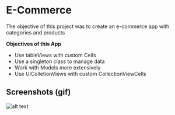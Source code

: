 # E-Commerce

The objective of this project was to create an e-commerce app with categories and products

**Objectives of this App**

* Use tableViews with custom Cells
* Use a singleton class to manage data
* Work with Models more extensively
* Use UIColletionViews with custom CollectionViewCells

## Screenshots (gif)

![alt text][iphone]

[iphone]: https://github.com/Mycroft1891/swift_box/blob/master/Swift%204/e-commerce/images/demo.gif?raw=true
